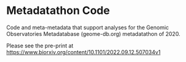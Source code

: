 # Metadatathon Code

Code and meta-metadata that support analyses for the Genomic Observatories Metadatabase (geome-db.org) metadatathon of 2020. 

Please see the pre-print at https://www.biorxiv.org/content/10.1101/2022.09.12.507034v1
